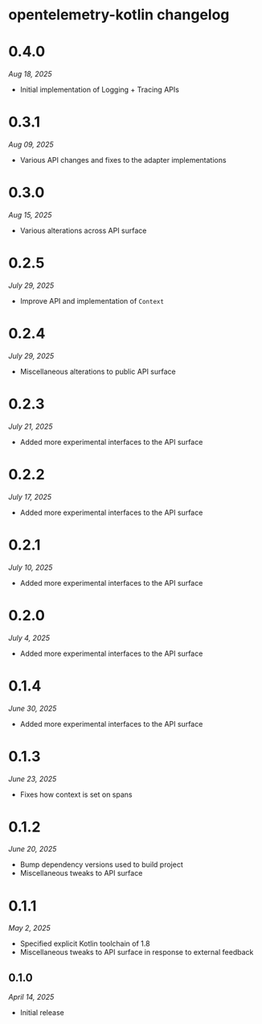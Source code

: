 # opentelemetry-kotlin changelog

# 0.4.0
*Aug 18, 2025*

- Initial implementation of Logging + Tracing APIs

# 0.3.1
*Aug 09, 2025*

- Various API changes and fixes to the adapter implementations

# 0.3.0
*Aug 15, 2025*

- Various alterations across API surface

# 0.2.5
*July 29, 2025*

- Improve API and implementation of `Context`

# 0.2.4
*July 29, 2025*

- Miscellaneous alterations to public API surface

# 0.2.3
*July 21, 2025*

- Added more experimental interfaces to the API surface

# 0.2.2
*July 17, 2025*

- Added more experimental interfaces to the API surface

# 0.2.1
*July 10, 2025*

- Added more experimental interfaces to the API surface

# 0.2.0
*July 4, 2025*

- Added more experimental interfaces to the API surface

# 0.1.4
*June 30, 2025*

- Added more experimental interfaces to the API surface

# 0.1.3
*June 23, 2025*

- Fixes how context is set on spans

# 0.1.2
*June 20, 2025*

- Bump dependency versions used to build project
- Miscellaneous tweaks to API surface

# 0.1.1
*May 2, 2025*

- Specified explicit Kotlin toolchain of 1.8
- Miscellaneous tweaks to API surface in response to external feedback

## 0.1.0
*April 14, 2025*

- Initial release
